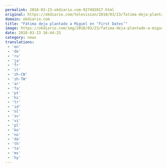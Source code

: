 ```yaml
---
permalink: 2018-03-23-okdiario.com-927492017.html
original: https://okdiario.com/television/2018/03/23/fatima-deja-plantado-miguel-first-dates-2012764
domain: okdiario.com
title: "Fátima deja plantado a Miguel en ‘First Dates’"
image: https://okdiario.com/img/2018/03/23/fatima-deja-plantado-a-miguel-en-first-dates.jpg
date: 2018-03-23 16:44:25
category: news
translations: 
 - 'en'
 - 'de'
 - 'ru'
 - 'ja'
 - 'fr'
 - 'it'
 - 'zh-CN'
 - 'zh-TW'
 - 'ar'
 - 'fa'
 - 'pt'
 - 'hi'
 - 'tr'
 - 'id'
 - 'nl'
 - 'sv'
 - 'vi'
 - 'pl'
 - 'ko'
 - 'no'
 - 'da'
 - 'th'
 - 'ta'
 - 'ms'
 - 'hy'
---
```


